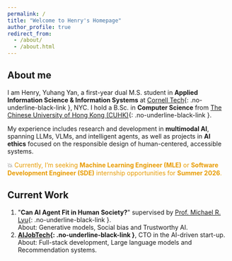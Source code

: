 ```yaml
---
permalink: /
title: "Welcome to Henry's Homepage"
author_profile: true
redirect_from: 
  - /about/
  - /about.html
---
```


## About me

I am Henry, Yuhang Yan, a first-year dual M.S. student in **Applied Information Science & Information Systems** at [Cornell Tech](https://tech.cornell.edu){: .no-underline-black-link }, NYC. I hold a B.Sc. in **Computer Science** from [The Chinese University of Hong Kong (CUHK)](https://www.cuhk.edu.hk/english/index.html){: .no-underline-black-link }. 

My experience includes research and development in **multimodal AI**, spanning LLMs, VLMs, and intelligent agents, as well as projects in **AI ethics** focused on the responsible design of human-centered, accessible systems.

💥 <span style="color:#e89b00">Currently, I’m seeking **Machine Learning Engineer (MLE)** or **Software Development Engineer (SDE)** internship opportunities for **Summer 2026**.</span>

<!--
Download my full CV [here](https://yany-henry.me/files/CV_YanYuhangHenry_EN.pdf).
Download my full resume here 👉 ( [English](https://yany-henry.me/files/CV_YanYuhangHenry_EN.pdf) / [中文](https://yany-henry.me/files/CV_YanYuhangHenry_ZH.pdf) ).
-->

## Current Work

1. "**Can AI Agent Fit in Human Society?**" supervised by [Prof. Michael R. Lyu](https://www.cse.cuhk.edu.hk/people/faculty/michael-rung-tsong-lyu/){: .no-underline-black-link }.  
   About: Generative models, Social bias and Trustworthy AI.
1. **[AIJobTech](https://aijobtech.co/){: .no-underline-black-link }**, CTO in the AI-driven start-up.  
   About: Full-stack development, Large language models and Recommendation systems.


